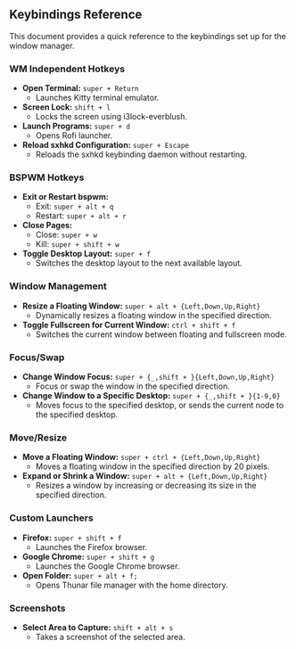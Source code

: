## Keybindings Reference
This document provides a quick reference to the keybindings set up for the window manager. 

### WM Independent Hotkeys

- **Open Terminal:** `super + Return`
  - Launches Kitty terminal emulator.
- **Screen Lock:** `shift + l`
  - Locks the screen using i3lock-everblush.
- **Launch Programs:** `super + d`
  - Opens Rofi launcher.
- **Reload sxhkd Configuration:** `super + Escape`
  - Reloads the sxhkd keybinding daemon without restarting.

### BSPWM Hotkeys

- **Exit or Restart bspwm:**
  - Exit: `super + alt + q`
  - Restart: `super + alt + r`
- **Close Pages:**
  - Close: `super + w`
  - Kill: `super + shift + w`
- **Toggle Desktop Layout:** `super + f`
  - Switches the desktop layout to the next available layout.

### Window Management

- **Resize a Floating Window:** `super + alt + {Left,Down,Up,Right}`
  - Dynamically resizes a floating window in the specified direction.
- **Toggle Fullscreen for Current Window:** `ctrl + shift + f`
  - Switches the current window between floating and fullscreen mode.

### Focus/Swap

- **Change Window Focus:** `super + {_,shift + }{Left,Down,Up,Right}`
  - Focus or swap the window in the specified direction.
- **Change Window to a Specific Desktop:** `super + {_,shift + }{1-9,0}`
  - Moves focus to the specified desktop, or sends the current node to the specified desktop.

### Move/Resize

- **Move a Floating Window:** `super + ctrl + {Left,Down,Up,Right}`
  - Moves a floating window in the specified direction by 20 pixels.
- **Expand or Shrink a Window:** `super + alt + {Left,Down,Up,Right}`
  - Resizes a window by increasing or decreasing its size in the specified direction.

### Custom Launchers

- **Firefox:** `super + shift + f`
  - Launches the Firefox browser.
- **Google Chrome:** `super + shift + g`
  - Launches the Google Chrome browser.
- **Open Folder:** `super + alt + f;`
  - Opens Thunar file manager with the home directory.

### Screenshots

- **Select Area to Capture:** `shift + alt + s`
  - Takes a screenshot of the selected area.
